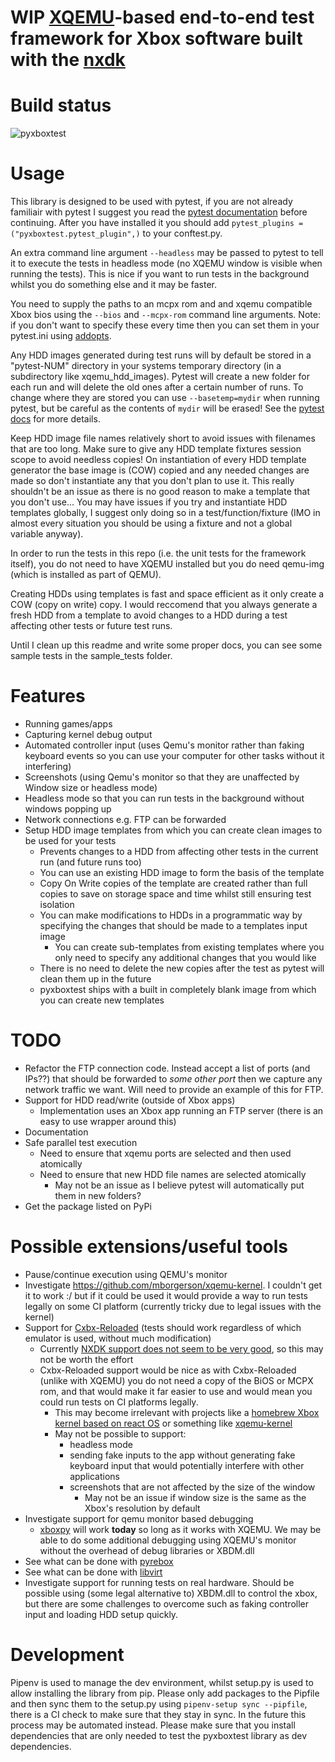 # WIP [XQEMU](https://github.com/xqemu/xqemu)-based end-to-end test framework for Xbox software built with the [nxdk](https://github.com/XboxDev/nxdk)
# Build status
![pyxboxtest](https://github.com/jcn509/pyxboxtest/workflows/pyxboxtest/badge.svg)

# Usage
This library is designed to be used with pytest, if you are not already familiair with pytest I suggest you read the [pytest documentation](https://docs.pytest.org) before continuing. After you have installed it you should add `pytest_plugins = ("pyxboxtest.pytest_plugin",)` to your conftest.py.

An extra command line argument `--headless` may be passed to pytest to tell it to execute the tests in headless mode (no XQEMU window is visible when running the tests). This is nice if you want to run tests in the background whilst you do something else and it may be faster.

You need to supply the paths to an mcpx rom and and xqemu compatible Xbox bios using the `--bios` and `--mcpx-rom` command line arguments. Note: if you don't want to specify these every time then you can set them in your pytest.ini using [addopts](https://docs.pytest.org/en/stable/reference.html#confval-addopts).

Any HDD images generated during test runs will by default be stored in a "pytest-NUM" directory in your systems temporary directory (in a subdirectory like xqemu_hdd_images). Pytest will create a new folder for each run and will delete the old ones after a certain number of runs. To change where they are stored you can use `--basetemp=mydir` when running pytest, but be careful as the contents of `mydir` will be erased! See the [pytest docs](https://pytest.org/en/latest/tmpdir.html#the-default-base-temporary-directory) for more details.

Keep HDD image file names relatively short to avoid issues with filenames that are too long.
Make sure to give any HDD template fixtures session scope to avoid needless copies! On instantiation of every HDD template generator the base image is (COW) copied and any needed changes are made so don't instantiate any that you don't plan to use it. This really shouldn't be an issue as there is no good reason to make a template that you don't use... You may have issues if you try and instantiate HDD templates globally, I suggest only doing so in a test/function/fixture (IMO in almost every situation you should be using a fixture and not a global variable anyway).

In order to run the tests in this repo (i.e. the unit tests for the framework itself), you do not need to have XQEMU installed but you do need qemu-img (which is installed as part of QEMU).

Creating HDDs using templates is fast and space efficient as it only create a COW (copy on write) copy. I would reccomend that you always generate a fresh HDD from a template to avoid changes to a HDD during a test affecting other tests or future test runs.

Until I clean up this readme and write some proper docs, you can see some sample tests in the sample_tests folder.

# Features
- Running games/apps
- Capturing kernel debug output
- Automated controller input (uses Qemu's monitor rather than faking keyboard events so you can use your computer for other tasks without it interfering)
- Screenshots (using Qemu's monitor so that they are unaffected by Window size or headless mode)
- Headless mode so that you can run tests in the background without windows popping up
- Network connections e.g. FTP can be forwarded
- Setup HDD image templates from which you can create clean images to be used for your tests
  - Prevents changes to a HDD from affecting other tests in the current run (and future runs too)
  - You can use an existing HDD image to form the basis of the template
  - Copy On Write copies of the template are created rather than full copies to save on storage space and time whilst still ensuring test isolation
  - You can make modifications to HDDs in a programmatic way by specifying the changes that should be made to a templates input image
    - You can create sub-templates from existing templates where you only need to specify any additional changes that you would like
  - There is no need to delete the new copies after the test as pytest will clean them up in the future
  - pyxboxtest ships with a built in completely blank image from which you can create new templates

# TODO
- Refactor the FTP connection code. Instead accept a list of ports (and IPs??) that should be forwarded to *some other port* then we capture any network traffic we want. Will need to provide an example of this for FTP.
- Support for HDD read/write (outside of Xbox apps)
  - Implementation uses an Xbox app running an FTP server (there is an easy to use wrapper around this)
- Documentation
- Safe parallel test execution
  - Need to ensure that xqemu ports are selected and then used atomically
  - Need to ensure that new HDD file names are selected atomically
    - May not be an issue as I believe pytest will automatically put them in new folders?
- Get the package listed on PyPi

# Possible extensions/useful tools
- Pause/continue execution using QEMU's monitor
- Investigate https://github.com/mborgerson/xqemu-kernel. I couldn't get it to work :/ but if it could be used it would provide a way to run tests legally on some CI platform (currently tricky due to legal issues with the kernel)
- Support for [Cxbx-Reloaded](https://github.com/Cxbx-Reloaded/Cxbx-Reloaded) (tests should work regardless of which emulator is used, without much modification)
  - Currently [NXDK support does not seem to be very good](https://github.com/Cxbx-Reloaded/Cxbx-Reloaded/issues/1562), so this may not be worth the effort
  - Cxbx-Reloaded support would be nice as with Cxbx-Reloaded (unlike with XQEMU) you do not need a copy of the BiOS or MCPX rom, and that would make it far easier to use and would mean you could run tests on CI platforms legally.
    - This may become irrelevant with projects like a [homebrew Xbox kernel based on react OS](https://reactos.org/wiki/Run_Xbox_Games_on_ReactOS) or something like [xqemu-kernel](https://github.com/mborgerson/xqemu-kernel)
    - May not be possible to support:
      - headless mode
      - sending fake inputs to the app without generating fake keyboard input that would potentially interfere with other applications
      - screenshots that are not affected by the size of the window
        - May not be an issue if window size is the same as the Xbox's resolution by default
- Investigate support for qemu monitor based debugging
  - [xboxpy](https://github.com/XboxDev/xboxpy) will work __today__ so long as it works with XQEMU. We may be able to do some additional debugging using XQEMU's monitor without the overhead of debug libraries or XBDM.dll
- See what can be done with [pyrebox](https://pyrebox.readthedocs.io/en/latest)
- See what can be done with [libvirt](https://libvirt.org)
- Investigate support for running tests on real hardware. Should be possible using (some legal alternative to) XBDM.dll to control the xbox, but there are some challenges to overcome such as faking controller input and loading HDD setup quickly.

# Development
Pipenv is used to manage the dev environment, whilst setup.py is used to allow installing the library from pip. Please only add packages to the Pipfile and then sync them to the setup.py using `pipenv-setup sync --pipfile`, there is a CI check to make sure that they stay in sync. In the future this process may be automated instead. Please make sure that you install dependencies that are only needed to test the pyxboxtest library as dev dependencies.
